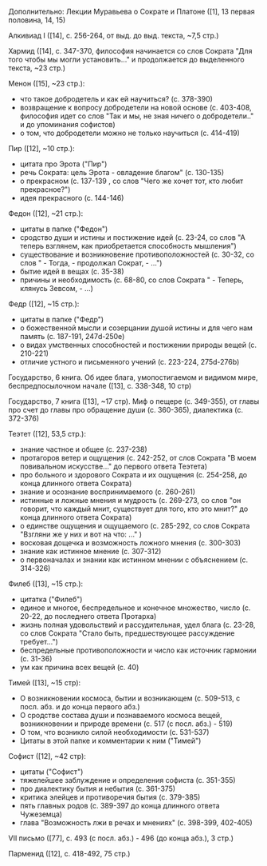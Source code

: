 Дополнительно: Лекции Муравьева о Сократе и Платоне ([1], 13 первая половина, 14, 15)

Алкивиад I ([14], с. 256-264, от выд. до выд. текста, ~7,5 стр.)

Хармид ([14], с. 347-370, философия начинается со слов Сократа "Для того чтобы мы могли установить..." и продолжается до выделенного текста, ~23 стр.)

Менон ([15], ~23 стр.): 
- что такое добродетель и как ей научиться? (с. 378-390)
- возвращение к вопросу добродетели на новой основе (с. 403-408, философия идет со слов "Так и мы, не зная ничего о добродетели.." и до упоминания софистов)
- о том, что добродетели можно не только научиться (с. 414-419)

Пир ([12], ~10 стр.):
- цитата про Эрота ("Пир")
- речь Сократа: цель Эрота - овладение благом" (с. 130-135)
- о прекрасном (с. 137-139 , со слов "Чего же хочет тот, кто любит прекрасное?")
- идея прекрасного (с. 144-146)

Федон ([12], ~21 стр.): 
- цитаты в папке ("Федон")
- сродство души и истины и постижение идей (с. 23-24, со слов "А теперь взглянем, как приобретается способность мышления")
- существование и возникновение противоположностей (с. 30-32, со слов " - Тогда, - продолжал Сократ, - ...")
- бытие идей в вещах (с. 35-38)
- причины и необходимость (с. 68-80, со слов Сократа " - Теперь, клянусь Зевсом, - ...)

Федр ([12], ~15 стр.):
- цитаты в папке ("Федр")
- о божественной мысли и созерцании душой истины и для чего нам память (с. 187-191, 247d-250e) 
- о видах умственных способностей и постижении природы вещей (с. 210-221)
- отличие устного и письменного учений (с. 223-224, 275d-276b)

Государство, 6 книга. Об идее блага, умопостигаемом и видимом мире, беспредпосылочном начале ([13], с. 338-348, 10 стр)

Государство, 7 книга ([13], ~17 стр). Миф о пещере (с. 349-355), от главы про счет до главы про обращение души (с. 360-365), диалектика (с. 372-376)

Теэтет ([12], 53,5 стр.):
- знание частное и общее (с. 237-238)
- протагоров ветер и ощущения (с. 242-252, от слов Сократа "В моем повивальном искусстве..." до первого ответа Теэтета)
- про больного и здорового Сократа и их ощущения (с. 254-258, до конца длинного ответа Сократа)
- знание и осознание воспринимаемого (с. 260-261)
- истинные и ложные мнения и мудрость (с. 269-273, со слов "он говорит, что каждый мнит, существует для того, кто это мнит?" до конца длинного ответа Сократа)
- о единстве ощущения и ощущаемого (с. 285-292, со слов Сократа "Взгляни же у них и вот на что: ..." )
- восковая дощечка и возможность ложного мнения (с. 300-303)
- знание как истинное мнение (с. 307-312)
- о первоначалах и знании как истинном мнении с объяснением (с. 314-326)

Филеб ([13], ~15 стр.): 
- цитатка ("Филеб")
- единое и многое, беспредельное и конечное множество, число (с. 20-22, до последнего ответа Протарха)
- жизнь полная удовольствий и рассудительная, удел блага (с. 23-28, со слов Сократа "Стало быть, предшествующее рассуждение требует...")
- беспредельные противоположности и число как источник гармонии (с. 31-36)
- ум как причина всех вещей (с. 40)

Тимей ([13], ~15 стр):  
- О возникновении космоса, бытии и возникающем (с. 509-513, с посл. абз. и до конца первого абз.)
- О сродстве состава души и познаваемого космоса вещей, возникновении и природе времени (с. 517 (с посл. абз.) - 519)
- О том, что возникло силой необходимости (с. 531-537)
- Цитаты в этой папке и комментарии к ним ("Тимей")

Софист ([12], ~42 стр): 
- цитаты ("Софист")
- тяжелейшее заблуждение и определения софиста (с. 351-355)
- про диалектику бытия и небытия (с. 361-375)
- критика элейцев и противоречия бытия (с. 379-385)
- пять главных родов (с. 389-397 до конца длинного ответа Чужеземца)  
- глава "Возможность лжи в речах и мнениях" (с. 398-399, 402-405)

VII письмо ([77], с. 493 (с посл. абз.) - 496 (до конца абз.), 3 стр.)

Парменид ([12], с. 418-492, 75 стр.)

